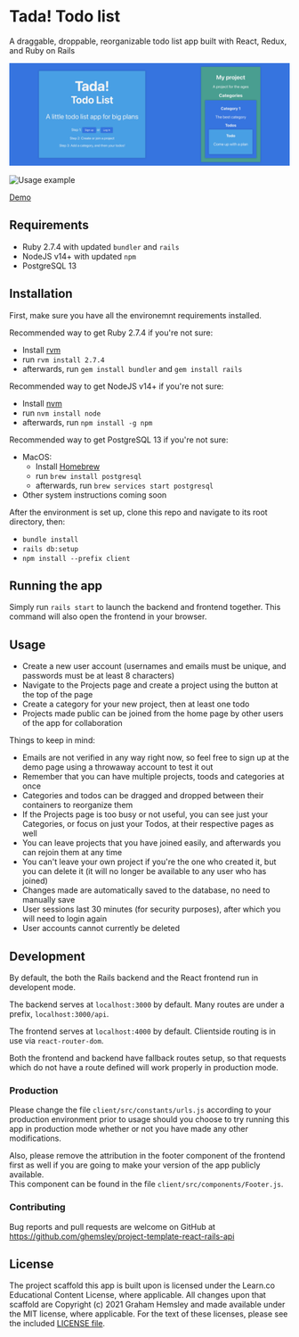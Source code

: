 # Tada! Todo list

A draggable, droppable, reorganizable todo list app built with React, Redux, and Ruby on Rails

![Screenshot](./cover.png)

![Usage example](./drag-and-drop.gif)

[Demo](https://tada-todo-list.herokuapp.com/)

## Requirements

- Ruby 2.7.4 with updated `bundler` and `rails`
- NodeJS v14+ with updated `npm`
- PostgreSQL 13

## Installation

First, make sure you have all the environemnt requirements installed.

Recommended way to get Ruby 2.7.4 if you're not sure: 
- Install [rvm](https://rvm.io/)
- run `rvm install 2.7.4`
- afterwards, run `gem install bundler` and `gem install rails`

Recommended way to get NodeJS v14+ if you're not sure:
- Install [nvm](https://github.com/nvm-sh/nvm)
- run `nvm install node`
- afterwards, run `npm install -g npm`

Recommended way to get PostgreSQL 13 if you're not sure: 
- MacOS:
  - Install [Homebrew](https://brew.sh/)
  - run `brew install postgresql`
  - afterwards, run `brew services start postgresql`
- Other system instructions coming soon

After the environment is set up, clone this repo and navigate to its root directory, then:
- `bundle install`
- `rails db:setup`
- `npm install --prefix client`

## Running the app

Simply run `rails start` to launch the backend and frontend together. This command will also open the frontend in your browser.

## Usage
- Create a new user account (usernames and emails must be unique, and passwords must be at least 8 characters)
- Navigate to the Projects page and create a project using the button at the top of the page
- Create a category for your new project, then at least one todo
- Projects made public can be joined from the home page by other users of the app for collaboration

Things to keep in mind:
- Emails are not verified in any way right now, so feel free to sign up at the demo page using a throwaway account to test it out
- Remember that you can have multiple projects, toods and categories at once
- Categories and todos can be dragged and dropped between their containers to reorganize them
- If the Projects page is too busy or not useful, you can see just your Categories, or focus on just your Todos, at their respective pages as well
- You can leave projects that you have joined easily, and afterwards you can rejoin them at any time
- You can't leave your own project if you're the one who created it, but you can delete it (it will no longer be available to any user who has joined)
- Changes made are automatically saved to the database, no need to manually save
- User sessions last 30 minutes (for security purposes), after which you will need to login again
- User accounts cannot currently be deleted

## Development

By default, the both the Rails backend and the React frontend run in developent mode. 

The backend serves at `localhost:3000` by default. Many routes are under a prefix, `localhost:3000/api`.

The frontend serves at `localhost:4000` by default. Clientside routing is in use via `react-router-dom`. 

Both the frontend and backend have fallback routes setup, so that requests which do not have a route defined will work properly in production mode.

### Production

Please change the file `client/src/constants/urls.js` according to your production environment prior to usage should you choose to try running this app in production mode whether or not you have made any other modifications.

Also, please remove the attribution in the footer component of the frontend first as well if you are going to make your version of the app publicly available.   
This component can be found in the file `client/src/components/Footer.js`.

### Contributing

Bug reports and pull requests are welcome on GitHub at https://github.com/ghemsley/project-template-react-rails-api

## License

The project scaffold this app is built upon is licensed under the Learn.co Educational Content License, where applicable.
All changes upon that scaffold are Copyright (c) 2021 Graham Hemsley and made available under the MIT license, where applicable.
For the text of these licenses, please see the included [LICENSE file](./LICENSE).
